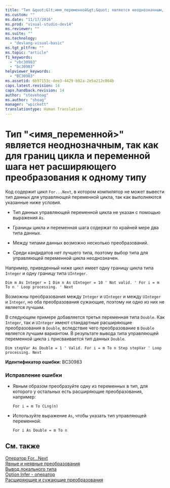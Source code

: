 ```yaml
---
title: "Тип &quot;&lt;имя_переменной&gt;&quot; является неоднозначным, так как для границ цикла и переменной шага нет расширяющего преобразования к одному типу | Microsoft Docs"
ms.custom: ""
ms.date: "11/17/2016"
ms.prod: "visual-studio-dev14"
ms.reviewer: ""
ms.suite: ""
ms.technology: 
  - "devlang-visual-basic"
ms.tgt_pltfrm: ""
ms.topic: "article"
f1_keywords: 
  - "vbc30983"
  - "bc30983"
helpviewer_keywords: 
  - "BC30983"
ms.assetid: 6b97153c-dee3-4429-b92a-2e5a212c864b
caps.latest.revision: 14
caps.handback.revision: 14
author: "stevehoag"
ms.author: "shoag"
manager: "wpickett"
translationtype: Human Translation
---
```

# Тип &quot;&lt;имя_переменной&gt;&quot; является неоднозначным, так как для границ цикла и переменной шага нет расширяющего преобразования к одному типу
Код содержит цикл `For...Next`, в котором компилятор не может вывести тип данных для управляющей переменной цикла, так как выполняются указанные ниже условия.  
  
-   Тип данных управляющей переменной цикла не указан с помощью выражения `As`.  
  
-   Границы цикла и переменная шага содержат по крайней мере два типа данных.  
  
-   Между типами данных возможно несколько преобразований.  
  
-   Среди кандидатов нет лучшего типа, поэтому выбор типа для управляющей переменной цикла неоднозначен.  
  
 Например, приведенный ниже цикл имеет одну границу цикла типа `Integer` и одну границу типа `UInteger`.  
  
```vb#  
Dim m As Integer = 1 Dim n As UInteger = 10 ' Not valid. ' For i = m To n ' Loop processing. ' Next  
```  
  
 Возможны преобразования между `Integer` и `UInteger` и между `UInteger` и `Integer`, но оба преобразования сужающие, поэтому ни одно из них не является лучшим.  
  
 В следующем примере добавляется третья переменная типа `Double`. Как `Integer`, так и `UInteger` имеют стандартные расширяющие преобразования в `Double`, вследствие чего преобразование в `Double` является лучшим вариантом. В результате вывода типа управляющей переменной цикла `i` присваивается тип данных `Double`.  
  
```vb#  
Dim stepVar As Double = 1 ' Valid. For i = m To n Step stepVar ' Loop processing. Next  
```  
  
 **Идентификатор ошибки:** BC30983  
  
### Исправление ошибки  
  
-   Явным образом преобразуйте одну из переменных в тип, для которого у остальных есть расширяющие преобразования, например:  
  
    ```  
    For i = m To CLng(n)  
    ```  
  
-   Используйте выражение `As`, чтобы указать тип управляющей переменной:  
  
    ```  
    For i As Double = m To n   
    ```  
  
## См. также  
 [Оператор For...Next](../../visual-basic/language-reference/statements/for-next-statement.md)   
 [Явные и неявные преобразования](../../visual-basic/programming-guide/language-features/data-types/implicit-and-explicit-conversions.md)   
 [Вывод локального типа](../../visual-basic/programming-guide/language-features/variables/local-type-inference.md)   
 [Option Infer \- оператор](../../visual-basic/language-reference/statements/option-infer-statement.md)   
 [Расширяющие и сужающие преобразования](../../visual-basic/programming-guide/language-features/data-types/widening-and-narrowing-conversions.md)